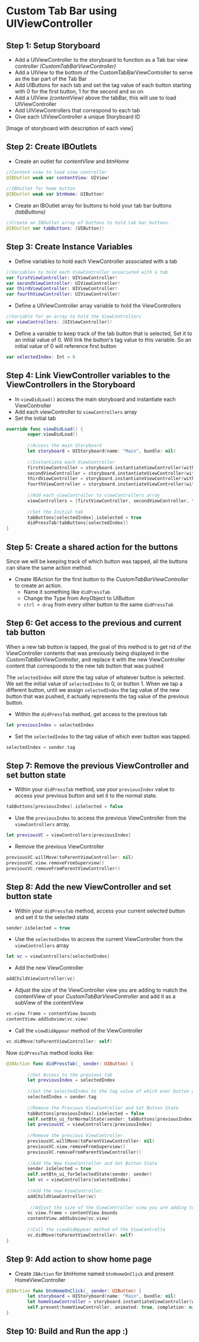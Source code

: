 # Custom Tab Bar using UIViewController

## Step 1: Setup Storyboard

- Add a UIViewController to the storyboard to function as a Tab bar view controller *(CustomTabBarViewController)*
- Add a UIView to the bottom of the CustomTabBarViewController  to serve as the bar part of the Tab Bar
- Add UIButtons for each tab and set the tag value of each button starting with 0 for the first button, 1 for the second and so on
- Add a UIView *(contentView)* above the tabBar, this will use to load UIViewController
- Add UIViewControllers that correspond to each tab
- Give each UIViewController a unique Storyboard ID

[Image of storyboard with description of each view]

## Step 2: Create IBOutlets

- Create an outlet for *contentVIew* and  *btnHome*

```swift
//Content view to load view controller
@IBOutlet weak var contentView: UIView!
    
//IBOutlet for home button
@IBOutlet weak var btnHome: UIButton!
```

- Create an IBOutlet array for buttons to hold your tab bar buttons *(tabButtons)*

```swift
//Create an IBOutlet array of buttons to hold tab bar buttons.
@IBOutlet var tabButtons: [UIButton]!
```

## Step 3: Create Instance Variables

- Define variables to hold each ViewController associated with a tab

```swift
//Variables to hold each ViewController associated with a tab
var firstViewController: UIViewController!
var secondViewController: UIViewController!
var thirdViewController: UIViewController!
var fourthViewController: UIViewController!
```

- Define a UIViewController array variable to hold the ViewControllers

```swift
//Variable for an array to hold the ViewControllers
var viewControllers: [UIViewController]!
```

- Define a variable to keep track of the tab button that is selected, Set it to an initial value of 0. Will link the button's tag value to this variable. So an initial value of 0 will reference first button

```swift
var selectedIndex: Int = 0
```
## Step 4: Link ViewController variables to the ViewControllers in the Storyboard

- In ```viewDidLoad()``` access the main storyboard and instantiate each ViewController
- Add each viewController to `viewControllers` array
- Set the initial tab

```swift
override func viewDidLoad() {
        super.viewDidLoad()
        
        //Access the main Storyboard
        let storyboard = UIStoryboard(name: "Main", bundle: nil)
        
        //Instantiate each ViewController
        firstViewController = storyboard.instantiateViewController(withIdentifier: "firstViewController")
        secondViewController = storyboard.instantiateViewController(withIdentifier: "secondViewController")
        thirdViewController = storyboard.instantiateViewController(withIdentifier: "thirdViewController")
        fourthViewController = storyboard.instantiateViewController(withIdentifier: "fourthViewController")
        
        //Add each viewController to viewControllers array
        viewControllers = [firstViewController, secondViewController, thirdViewController, fourthViewController]
        
        //Set the Initial tab
        tabButtons[selectedIndex].isSelected = true
        didPressTab(tabButtons[selectedIndex])
}
```
## Step 5: Create a shared action for the buttons

Since we will be keeping track of which button was tapped, all the buttons can share the same action method.

- Create IBAction for the first button to the *CustomTabBarViewController* to create an action.
	- Name it something like ```didPressTab```
	- Change the Type from AnyObject to UIButton
	- `ctrl + drag` from every other button to the same `didPressTab`

## Step 6: Get access to the previous and current tab button

When a new tab button is tapped, the goal of this method is to get rid of the ViewController contents that was previously being displayed in the *CustomTabBarViewController*, and replace it with the new ViewController content that corresponds to the new tab button that was pushed

The `selectedIndex` will store the tag value of whatever button is selected. We set the initial value of `selectedIndex` to 0, or button 1. When we tap a different button, until we assign `selectedIndex` the tag value of the new button that was pushed, it actually represents the tag value of the previous button.

- Within the `didPressTab` method, get access to the previous tab

```swift
let previousIndex = selectedIndex
```

- Set the `selectedIndex` to the tag value of which ever button was tapped.

```swift
selectedIndex = sender.tag
```

## Step 7: Remove the previous ViewController and set button state

- Within your `didPressTab` method, use your `previousIndex` value to access your previous button and set it to the normal state.

```swift
tabButtons[previousIndex].isSelected = false
```

- Use the `previousIndex` to access the previous ViewController from the `viewControllers` array.

```swift
let previousVC = viewControllers[previousIndex]
```

- Remove the previous ViewController

```swift
previousVC.willMove(toParentViewController: nil)
previousVC.view.removeFromSuperview()
previousVC.removeFromParentViewController()
```

## Step 8: Add the new ViewController and set button state

- Within your `didPressTab` method, access your current selected button and set it to the selected state

```swift
sender.isSelected = true
```

- Use the `selectedIndex` to access the current ViewController from the `viewControllers` array

```swift
let vc = viewControllers[selectedIndex]
```

- Add the new ViewController

```swift
addChildViewController(vc)
```

- Adjust the size of the ViewController view you are adding to match the contentView of your *CustomTabBarViewController* and add it as a subView of the contentView

```swift
vc.view.frame = contentView.bounds
contentView.addSubview(vc.view)
```

- Call the `viewDidAppear` method of the ViewController

```swift
vc.didMove(toParentViewController: self)
```

Now `didPressTab` method looks like:

```swift
@IBAction func didPressTab(_ sender: UIButton) {
        
        //Get Access to the previous tab
        let previousIndex = selectedIndex
        
        //Set the selectedIndex to the tag value of which ever button was tapped
        selectedIndex = sender.tag
        
        //Remove the Previous ViewController and Set Button State
        tabButtons[previousIndex].isSelected = false
        self.setBtn_ui_forNormalState(sender: tabButtons[previousIndex])
        let previousVC = viewControllers[previousIndex]
        
        //Remove the previous ViewController
        previousVC.willMove(toParentViewController: nil)
        previousVC.view.removeFromSuperview()
        previousVC.removeFromParentViewController()
        
        //Add the New ViewController and Set Button State
        sender.isSelected = true
        self.setBtn_ui_forSelectedState(sender: sender)
        let vc = viewControllers[selectedIndex]
        
        //Add the new ViewController.
        addChildViewController(vc)
        
         //Adjust the size of the ViewController view you are adding to match the contentView of your CustomTabBarViewController and add it as a subView of the contentView
        vc.view.frame = contentView.bounds
        contentView.addSubview(vc.view)
        
        //Call the viewDidAppear method of the ViewControlle
        vc.didMove(toParentViewController: self)
}
```

## Step 9: Add action to show home page

- Create `IBAction` for btnHome named `btnHomeOnClick` and present HomeViewController

```swift
@IBAction func btnHomeOnClick(_ sender: UIButton) {
        let storyboard = UIStoryboard(name: "Main", bundle: nil)
        let homeViewController = storyboard.instantiateViewController(withIdentifier: "HomeViewController")
        self.present(homeViewController, animated: true, completion: nil)
}
```

## Step 10: Build and Run the app :)
